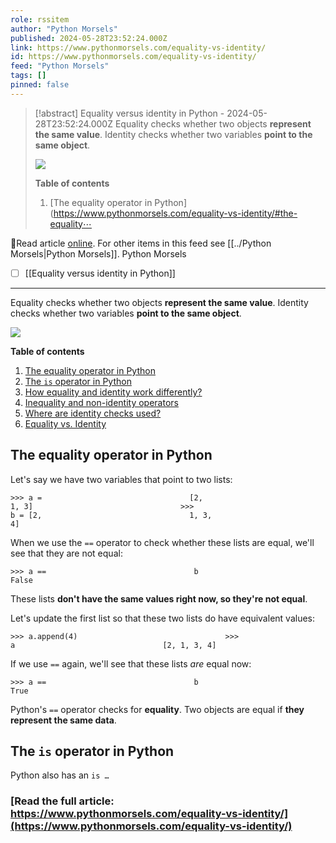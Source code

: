 ```yaml
---
role: rssitem
author: "Python Morsels"
published: 2024-05-28T23:52:24.000Z
link: https://www.pythonmorsels.com/equality-vs-identity/
id: https://www.pythonmorsels.com/equality-vs-identity/
feed: "Python Morsels"
tags: []
pinned: false
---
```

> [!abstract] Equality versus identity in Python - 2024-05-28T23:52:24.000Z
> Equality checks whether two objects **represent the same value**. Identity checks whether two variables **point to the same object**.
> 
> ![](https://i.vimeocdn.com/filter/overlay?src0=https%3A%2F%2Fi.vimeocdn.com%2Fvideo%2F1859635053-5a5a328c38769260b233cb1fae005603a26ff65e609fba2d15a8af03ad563ba9-d_1920x1080&src1=http%3A%2F%2Ff.vimeocdn.com%2Fp%2Fimages%2Fcrawler_play.png)
> 
> **Table of contents**
> 
> 1. [The equality operator in Python](https://www.pythonmorsels.com/equality-vs-identity/#the-equality⋯

🔗Read article [online](https://www.pythonmorsels.com/equality-vs-identity/). For other items in this feed see [[../Python Morsels|Python Morsels]].
Python Morsels
- [ ] [[Equality versus identity in Python]]
- - -
Equality checks whether two objects **represent the same value**. Identity checks whether two variables **point to the same object**.

![](https://i.vimeocdn.com/filter/overlay?src0=https%3A%2F%2Fi.vimeocdn.com%2Fvideo%2F1859635053-5a5a328c38769260b233cb1fae005603a26ff65e609fba2d15a8af03ad563ba9-d_1920x1080&src1=http%3A%2F%2Ff.vimeocdn.com%2Fp%2Fimages%2Fcrawler_play.png)

**Table of contents**

1. [The equality operator in Python](https://www.pythonmorsels.com/equality-vs-identity/#the-equality-operator-in-python)
2. [The `is` operator in Python](https://www.pythonmorsels.com/equality-vs-identity/#the-is-operator-in-python)
3. [How equality and identity work differently?](https://www.pythonmorsels.com/equality-vs-identity/#how-equality-and-identity-work-differently)
4. [Inequality and non-identity operators](https://www.pythonmorsels.com/equality-vs-identity/#inequality-and-non-identity-operators)
5. [Where are identity checks used?](https://www.pythonmorsels.com/equality-vs-identity/#where-are-identity-checks-used)
6. [Equality vs. Identity](https://www.pythonmorsels.com/equality-vs-identity/#equality-vs-identity)

## The equality operator in Python

Let's say we have two variables that point to two lists:

`>>> a =                                 [2,                                 1, 3]                                 >>>                                 b = [2,                                 1, 3,                                 4]`
                                

When we use the `==` operator to check whether these lists are equal, we'll see that they are not equal:

`>>> a ==                                 b                                 False`
                                

These lists **don't have the same values right now, so they're not equal**.

Let's update the first list so that these two lists do have equivalent values:

`>>> a.append(4)                                 >>>                                 a                                 [2, 1, 3, 4]`
                                

If we use `==` again, we'll see that these lists _are_ equal now:

`>>> a ==                                 b                                 True`
                                

Python's `==` operator checks for **equality**. Two objects are equal if **they represent the same data**.

## The `is` operator in Python

Python also has an `is …`

### [Read the full article: https://www.pythonmorsels.com/equality-vs-identity/](https://www.pythonmorsels.com/equality-vs-identity/)